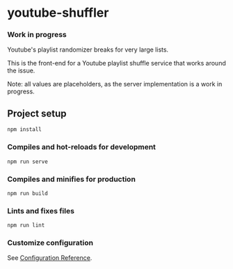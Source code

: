 # youtube-shuffler

### Work in progress

Youtube's playlist randomizer breaks for very large lists.

This is the front-end for a Youtube playlist shuffle service that works around the issue.

Note: all values are placeholders, as the server implementation is a work in progress.

## Project setup

```
npm install
```

### Compiles and hot-reloads for development

```
npm run serve
```

### Compiles and minifies for production

```
npm run build
```

### Lints and fixes files

```
npm run lint
```

### Customize configuration

See [Configuration Reference](https://cli.vuejs.org/config/).
